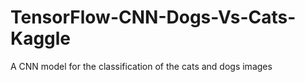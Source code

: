 # TensorFlow-CNN-Dogs-Vs-Cats-Kaggle
A CNN model for the classification of the cats and dogs images
